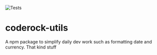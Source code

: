 ![Tests](https://github.com/gabrielforster/coderock-utils/workflows/Tests/badge.svg)
# coderock-utils

A npm package to simplify daily dev work such as formatting date and currency. That kind stuff 